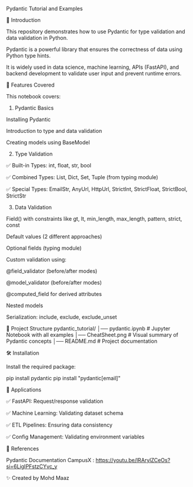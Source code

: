 Pydantic Tutorial and Examples

📌 Introduction

This repository demonstrates how to use Pydantic for type validation and data validation in Python.

Pydantic is a powerful library that ensures the correctness of data using Python type hints.

It is widely used in data science, machine learning, APIs (FastAPI), and backend development to validate user input and prevent runtime errors.


🚀 Features Covered

This notebook covers:

1. Pydantic Basics

Installing Pydantic

Introduction to type and data validation

Creating models using BaseModel

2. Type Validation

✅ Built-in Types: int, float, str, bool

✅ Combined Types: List, Dict, Set, Tuple (from typing module)

✅ Special Types: EmailStr, AnyUrl, HttpUrl, StrictInt, StrictFloat, StrictBool, StrictStr

3. Data Validation

Field() with constraints like gt, lt, min_length, max_length, pattern, strict, const

Default values (2 different approaches)

Optional fields (typing module)

Custom validation using:

@field_validator (before/after modes)

@model_validator (before/after modes)

@computed_field for derived attributes

Nested models

Serialization: include, exclude, exclude_unset


📂 Project Structure
pydantic_tutorial/
│── pydantic.ipynb   # Jupyter Notebook with all examples
│── CheatSheet.png   # Visual summary of Pydantic concepts
│── README.md        # Project documentation

🛠️ Installation

Install the required package:

pip install pydantic
pip install "pydantic[email]"

🎯 Applications

✅ FastAPI: Request/response validation

✅ Machine Learning: Validating dataset schema

✅ ETL Pipelines: Ensuring data consistency

✅ Config Management: Validating environment variables


📖 References

Pydantic Documentation
CampusX : https://youtu.be/lRArylZCeOs?si=6LigIPFstzCYvc_y

✨ Created by Mohd Maaz